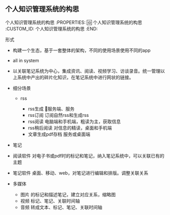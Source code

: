 个人知识管理系统的构思
---------------------------

个人知识管理系统的构思
:PROPERTIES:
:id: 个人知识管理系统的构思
   :CUSTOM_ID: 个人知识管理系统的构思
:END:

形式

  - 构建一个生态，基于一套整体的架构，不同的使用场景使用不同的app
  - all in system
  - 以关联笔记系统为中心，集成资讯、阅读、视频学习、访谈录音。统一管理以上系统中产出的碎片化知识，在笔记系统中进行网状的链接。
- 细分场景

  - rss

    - rss生成 服务端、服务
    - rss订阅 订阅自然rss和生成rss
    - rss阅读 电脑端和手机端，粗读为主，获取信息
    - rss稍后阅读 对信息的精读，桌面和手机端
    - 文章生成pdf存档 服务或桌面端
- 笔记
- 阅读软件
      对电子书或pdf时的标记和笔记，纳入笔记系统中，可以关联已有的主题
- 笔记软件 桌面、移动、web，对笔记进行编辑和排版。调整关联关系
- 多媒体

    - 图片 的标记和描述笔记，建立对应关系，缩略图
    - 视频 标记、笔记、关联时间轴
    - 音频 转成文本、标记、笔记、关联时间轴
